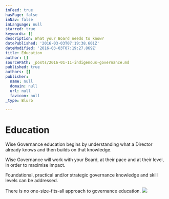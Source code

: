 ```yaml
---
inFeed: true
hasPage: false
inNav: false
inLanguage: null
starred: true
keywords: []
description: What your Board needs to know?
datePublished: '2016-03-03T07:19:38.601Z'
dateModified: '2016-03-03T07:19:27.869Z'
title: Education
author: []
sourcePath: _posts/2016-01-11-indigenous-governance.md
published: true
authors: []
publisher:
  name: null
  domain: null
  url: null
  favicon: null
_type: Blurb

---
```

# Education

Wise Governance education begins by understanding what a Director already
knows and then builds on that knowledge.

Wise Governance will work with your Board, at their pace and at their
level, in order to maximise impact. 

Foundational, practical and/or strategic governance knowledge and skill levels can be addressed.

There is no one-size-fits-all approach to governance education.
![](https://the-grid-user-content.s3-us-west-2.amazonaws.com/bbfd7482-e81c-45fd-9ef0-6e12abd4f8c3.jpg)